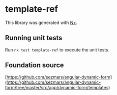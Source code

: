# template-ref

This library was generated with [Nx](https://nx.dev).

## Running unit tests

Run `nx test template-ref` to execute the unit tests.

## Foundation source
[https://github.com/sezmars/angular-dynamic-form](https://github.com/sezmars/angular-dynamic-form/tree/master/src/app/dynamic-form/templates)
